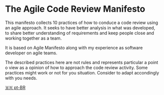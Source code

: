 # The Agile Code Review Manifesto

This manifesto collects 10 practices of how to conduce a code review using an agile approach.
It seeks to have better analysis in what was developed, to share better understanding of requirements and
keep people close and working together as a team.

It is based on Agile Manifesto along with my experience as software developer on agile teams.

The described practices here are not rules and represents particular a point o view as a opinion of how to approach
the code review activity. Some practices might work or not for you situation. Consider to adapt accondingly with you needs.

[🇧🇷 pt-BR](README.pt-BR.md)
